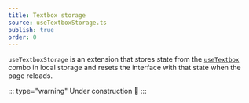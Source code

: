 ```yaml
---
title: Textbox storage
source: useTextboxStorage.ts
publish: true
order: 0
---
```


`useTextboxStorage` is an extension that stores state from the [`useTextbox`](/docs/features/interfaces/textbox) combo in local storage and resets the interface with that state when the page reloads.

::: type="warning"
Under construction 🚧
:::
